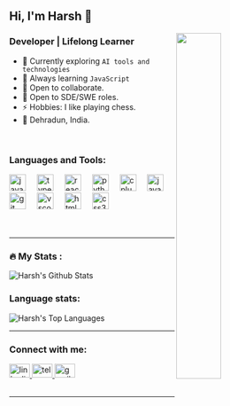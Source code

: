 ## Hi, I'm Harsh 👋


<!-- <img src="https://media.giphy.com/media/fAnzw6YK33jMwzp5wp/giphy.gif" align="right"  width="100%"/> -->
<img src="https://media1.tenor.com/m/zWLzYDsUprAAAAAC/anime-boy.gif"  width="40%" align="right"/>

<!-- <img src="https://media.giphy.com/media/11ZSwQNWba4YF2/giphy.gif" align="right" width="200px" height="20%" />
 -->

### Developer | Lifelong Learner 

- 🔭 Currently exploring  `AI tools and technologies`
- 🌱 Always learning `JavaScript`
- 👯 Open to collaborate.
- 💼 Open to SDE/SWE roles.
- ⚡ Hobbies: I like playing chess.
-  📍 Dehradun, India.

<br/>


### Languages and Tools:

<div align="left">
  <img src="https://cdn.jsdelivr.net/gh/devicons/devicon/icons/javascript/javascript-original.svg" height="30" alt="javascript logo"  />
  <img width="12" />
  <img src="https://cdn.jsdelivr.net/gh/devicons/devicon/icons/typescript/typescript-original.svg" height="30" alt="typescript logo"  />
  <img width="12" />
  <img src="https://cdn.jsdelivr.net/gh/devicons/devicon/icons/react/react-original.svg" height="30" alt="react logo"  />
  <img width="12" />
  <img src="https://cdn.jsdelivr.net/gh/devicons/devicon/icons/python/python-original.svg" height="30" alt="python logo"  />
  <img width="12" />
  <img src="https://cdn.jsdelivr.net/gh/devicons/devicon/icons/cplusplus/cplusplus-original.svg" height="30" alt="cplusplus logo"  />
  <img width="12" />
  <img src="https://cdn.jsdelivr.net/gh/devicons/devicon/icons/java/java-original.svg" height="30" alt="java logo"  />
  <img width="12" />
  <img src="https://cdn.jsdelivr.net/gh/devicons/devicon/icons/git/git-original.svg" height="30" alt="git logo"  />
  <img width="12" />
  <img src="https://cdn.jsdelivr.net/gh/devicons/devicon/icons/vscode/vscode-original.svg" height="30" alt="vscode logo"  />
  <img width="12" />
  <img src="https://cdn.jsdelivr.net/gh/devicons/devicon/icons/html5/html5-original.svg" height="30" alt="html5 logo"  />
  <img width="12" />
  <img src="https://cdn.jsdelivr.net/gh/devicons/devicon/icons/css3/css3-original.svg" height="30" alt="css3 logo"  />
  
</div>
<br/>
<br/>



---
### 🔥   My Stats :
<img alt="Harsh's Github Stats" src="https://github-readme-stats.vercel.app/api?username=Harshgoel189&show_icons=true&count_private=true&theme=tokyonight" />



### Language stats:

<img alt="Harsh's Top Languages" src="https://github-readme-stats.vercel.app/api/top-langs/?username=Harshgoel189&layout=compact&theme=tokyonight&hide=Jupyter%20Notebook"/>

---

### Connect with me:

<div align="left">
  
  <a href="https://www.linkedin.com/in/harsh1503/" target="_blank">
    <img src="https://raw.githubusercontent.com/maurodesouza/profile-readme-generator/master/src/assets/icons/social/linkedin/default.svg" width="37" height="25" alt="linkedin logo"  />
  </a>
  
  <a href="https://t.me/harshgoel2001" target="_blank">
    <img src="https://raw.githubusercontent.com/maurodesouza/profile-readme-generator/master/src/assets/icons/social/telegram/default.svg" width="37" height="25" alt="telegram logo"  />
  </a>
  
  <a href="mailto:harshgoel449@gmail.com" target="_blank">
    <img src="https://raw.githubusercontent.com/maurodesouza/profile-readme-generator/master/src/assets/icons/social/gmail/default.svg" width="37" height="25" alt="gmail logo"  />
  </a>
</div>

<br/>

---

<br/>

[website]: https://blank
[twitter]: https://www.linkedin.com/in/harsh1503/
[youtube]: https://youtube.com/__
[instagram]: https://instagram.com/@@@@
[linkedin]: https://www.linkedin.com/in/harsh1503/

